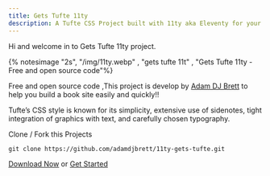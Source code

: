 ```yaml
---
title: Gets Tufte 11ty
description: A Tufte CSS Project built with 11ty aka Eleventy for your projects - develop by Adam DJ Brett. 
---
```

Hi and welcome in to Gets Tufte 11ty project.

{% notesimage "2s", "/img/11ty.webp" , "gets tufte 11t" , "Gets Tufte 11ty - Free and open source code"%}

Free and open source code ,This project is develop by [Adam DJ Brett](https://www.adamdjbrett.com) to help you build a book site easily and quickly!!

Tufte’s CSS style is known for its simplicity, extensive use of sidenotes, tight integration of graphics with text, and carefully chosen typography.

Clone / Fork this Projects 

`git clone https://github.com/adamdjbrett/11ty-gets-tufte.git`

[Download Now](https://github.com/adamdjbrett/11ty-gets-tufte/) or [Get Started](/doc/)


